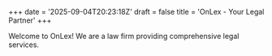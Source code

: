 +++
date = '2025-09-04T20:23:18Z'
draft = false
title = 'OnLex - Your Legal Partner'
+++

Welcome to OnLex! We are a law firm providing comprehensive legal services.
